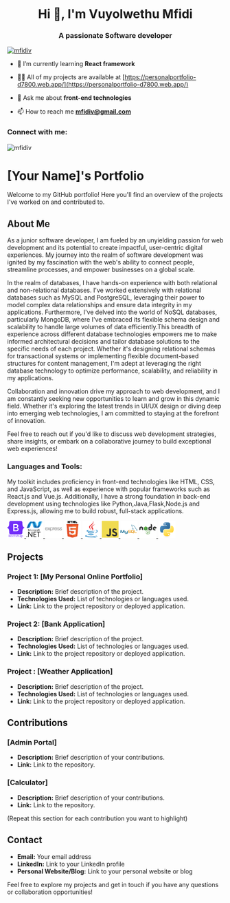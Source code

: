 <h1 align="center">Hi 👋, I'm Vuyolwethu Mfidi</h1>
<h3 align="center">A passionate Software developer</h3>

<p align="left"> <a href="https://github.com/ryo-ma/github-profile-trophy"><img src="https://github-profile-trophy.vercel.app/?username=mfidiv" alt="mfidiv" /></a> </p>

- 🌱 I’m currently learning **React framework**

- 👨‍💻 All of my projects are available at [https://personalportfolio-d7800.web.app/](https://personalportfolio-d7800.web.app/)

- 💬 Ask me about **front-end technologies**

- 📫 How to reach me **mfidiv@gmail.com**

<h3 align="left">Connect with me:</h3>
<p align="left">
</p>



<p><img align="center" src="https://github-readme-stats.vercel.app/api/top-langs?username=mfidiv&show_icons=true&locale=en&layout=compact" alt="mfidiv" /></p>

# [Your Name]'s Portfolio

Welcome to my GitHub portfolio! Here you'll find an overview of the projects I've worked on and contributed to.

## About Me

As a junior software developer, I am fueled by an unyielding passion for web development and its potential to create impactful, user-centric digital experiences. My journey into the realm of software development was ignited by my fascination with the web's ability to connect people, streamline processes, and empower businesses on a global scale.


In the realm of databases, I have hands-on experience with both relational and non-relational databases. I've worked extensively with relational databases such as MySQL and PostgreSQL, leveraging their power to model complex data relationships and ensure data integrity in my applications. Furthermore, I've delved into the world of NoSQL databases, particularly MongoDB, where I've embraced its flexible schema design and scalability to handle large volumes of data efficiently.This breadth of experience across different database technologies empowers me to make informed architectural decisions and tailor database solutions to the specific needs of each project. Whether it's designing relational schemas for transactional systems or implementing flexible document-based structures for content management, I'm adept at leveraging the right database technology to optimize performance, scalability, and reliability in my applications.

Collaboration and innovation drive my approach to web development, and I am constantly seeking new opportunities to learn and grow in this dynamic field. Whether it's exploring the latest trends in UI/UX design or diving deep into emerging web technologies, I am committed to staying at the forefront of innovation.

Feel free to reach out if you'd like to discuss web development strategies, share insights, or embark on a collaborative journey to build exceptional web experiences!

<h3 align="left">Languages and Tools:</h3>
My toolkit includes proficiency in front-end technologies like HTML, CSS, and JavaScript, as well as experience with popular frameworks such as React.js and Vue.js. Additionally, I have a strong foundation in back-end development using technologies like Python,Java,Flask,Node.js and Express.js, allowing me to build robust, full-stack applications.

<p align="left"> <a href="https://getbootstrap.com" target="_blank" rel="noreferrer"> <img src="https://raw.githubusercontent.com/devicons/devicon/master/icons/bootstrap/bootstrap-plain-wordmark.svg" alt="bootstrap" width="40" height="40"/> </a> <a href="https://dotnet.microsoft.com/" target="_blank" rel="noreferrer"> <img src="https://raw.githubusercontent.com/devicons/devicon/master/icons/dot-net/dot-net-original-wordmark.svg" alt="dotnet" width="40" height="40"/> </a> <a href="https://expressjs.com" target="_blank" rel="noreferrer"> <img src="https://raw.githubusercontent.com/devicons/devicon/master/icons/express/express-original-wordmark.svg" alt="express" width="40" height="40"/> </a> <a href="https://www.w3.org/html/" target="_blank" rel="noreferrer"> <img src="https://raw.githubusercontent.com/devicons/devicon/master/icons/html5/html5-original-wordmark.svg" alt="html5" width="40" height="40"/> </a> <a href="https://www.java.com" target="_blank" rel="noreferrer"> <img src="https://raw.githubusercontent.com/devicons/devicon/master/icons/java/java-original.svg" alt="java" width="40" height="40"/> </a> <a href="https://developer.mozilla.org/en-US/docs/Web/JavaScript" target="_blank" rel="noreferrer"> <img src="https://raw.githubusercontent.com/devicons/devicon/master/icons/javascript/javascript-original.svg" alt="javascript" width="40" height="40"/> </a> <a href="https://www.mysql.com/" target="_blank" rel="noreferrer"> <img src="https://raw.githubusercontent.com/devicons/devicon/master/icons/mysql/mysql-original-wordmark.svg" alt="mysql" width="40" height="40"/> </a> <a href="https://nodejs.org" target="_blank" rel="noreferrer"> <img src="https://raw.githubusercontent.com/devicons/devicon/master/icons/nodejs/nodejs-original-wordmark.svg" alt="nodejs" width="40" height="40"/> </a> <a href="https://www.python.org" target="_blank" rel="noreferrer"> <img src="https://raw.githubusercontent.com/devicons/devicon/master/icons/python/python-original.svg" alt="python" width="40" height="40"/> </a> </p>

## Projects

### Project 1: [My Personal Online Portfolio]

- **Description:** Brief description of the project.
- **Technologies Used:** List of technologies or languages used.
- **Link:** Link to the project repository or deployed application.

### Project 2: [Bank Application]

- **Description:** Brief description of the project.
- **Technologies Used:** List of technologies or languages used.
- **Link:** Link to the project repository or deployed application.

### Project : [Weather Application]

- **Description:** Brief description of the project.
- **Technologies Used:** List of technologies or languages used.
- **Link:** Link to the project repository or deployed application.

## Contributions

### [Admin Portal]

- **Description:** Brief description of your contributions.
- **Link:** Link to the repository.

### [Calculator]

- **Description:** Brief description of your contributions.
- **Link:** Link to the repository.

(Repeat this section for each contribution you want to highlight)

## Contact

- **Email:** Your email address
- **LinkedIn:** Link to your LinkedIn profile
- **Personal Website/Blog:** Link to your personal website or blog

Feel free to explore my projects and get in touch if you have any questions or collaboration opportunities!
